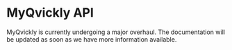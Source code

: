 # MyQvickly API

<include from="Snippets-MyQvicklyAPI.md" element-id="snippet-header" />


MyQvickly is currently undergoing a major overhaul. The documentation will be updated as soon as we have more information available.